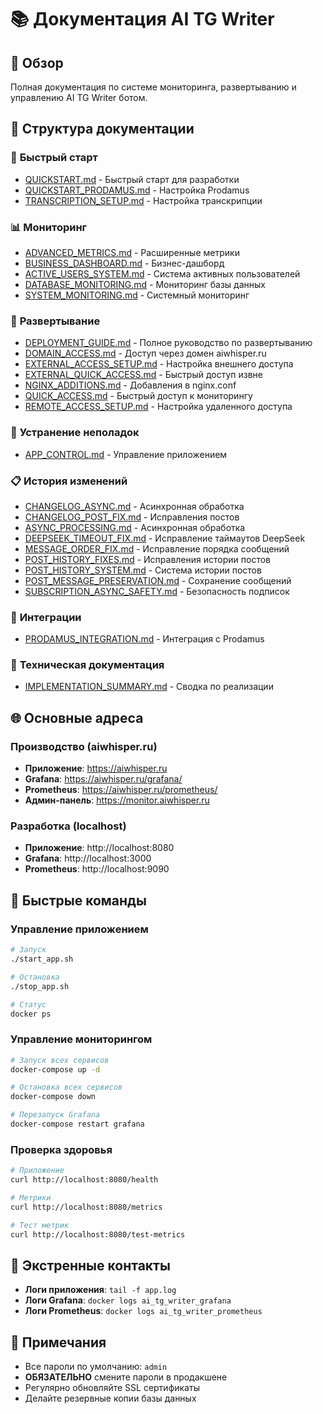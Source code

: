 # 📚 Документация AI TG Writer

## 🎯 Обзор

Полная документация по системе мониторинга, развертыванию и управлению AI TG Writer ботом.

## 📁 Структура документации

### 🚀 **Быстрый старт**
- [QUICKSTART.md](./QUICKSTART.md) - Быстрый старт для разработки
- [QUICKSTART_PRODAMUS.md](./QUICKSTART_PRODAMUS.md) - Настройка Prodamus
- [TRANSCRIPTION_SETUP.md](./TRANSCRIPTION_SETUP.md) - Настройка транскрипции

### 📊 **Мониторинг**
- [ADVANCED_METRICS.md](./monitoring/ADVANCED_METRICS.md) - Расширенные метрики
- [BUSINESS_DASHBOARD.md](./monitoring/BUSINESS_DASHBOARD.md) - Бизнес-дашборд
- [ACTIVE_USERS_SYSTEM.md](./monitoring/ACTIVE_USERS_SYSTEM.md) - Система активных пользователей
- [DATABASE_MONITORING.md](./monitoring/DATABASE_MONITORING.md) - Мониторинг базы данных
- [SYSTEM_MONITORING.md](./monitoring/SYSTEM_MONITORING.md) - Системный мониторинг

### 🚀 **Развертывание**
- [DEPLOYMENT_GUIDE.md](./deployment/DEPLOYMENT_GUIDE.md) - Полное руководство по развертыванию
- [DOMAIN_ACCESS.md](./deployment/DOMAIN_ACCESS.md) - Доступ через домен aiwhisper.ru
- [EXTERNAL_ACCESS_SETUP.md](./deployment/EXTERNAL_ACCESS_SETUP.md) - Настройка внешнего доступа
- [EXTERNAL_QUICK_ACCESS.md](./deployment/EXTERNAL_QUICK_ACCESS.md) - Быстрый доступ извне
- [NGINX_ADDITIONS.md](./deployment/NGINX_ADDITIONS.md) - Добавления в nginx.conf
- [QUICK_ACCESS.md](./deployment/QUICK_ACCESS.md) - Быстрый доступ к мониторингу
- [REMOTE_ACCESS_SETUP.md](./deployment/REMOTE_ACCESS_SETUP.md) - Настройка удаленного доступа

### 🔧 **Устранение неполадок**
- [APP_CONTROL.md](./troubleshooting/APP_CONTROL.md) - Управление приложением

### 📋 **История изменений**
- [CHANGELOG_ASYNC.md](./CHANGELOG_ASYNC.md) - Асинхронная обработка
- [CHANGELOG_POST_FIX.md](./CHANGELOG_POST_FIX.md) - Исправления постов
- [ASYNC_PROCESSING.md](./ASYNC_PROCESSING.md) - Асинхронная обработка
- [DEEPSEEK_TIMEOUT_FIX.md](./DEEPSEEK_TIMEOUT_FIX.md) - Исправление таймаутов DeepSeek
- [MESSAGE_ORDER_FIX.md](./MESSAGE_ORDER_FIX.md) - Исправление порядка сообщений
- [POST_HISTORY_FIXES.md](./POST_HISTORY_FIXES.md) - Исправления истории постов
- [POST_HISTORY_SYSTEM.md](./POST_HISTORY_SYSTEM.md) - Система истории постов
- [POST_MESSAGE_PRESERVATION.md](./POST_MESSAGE_PRESERVATION.md) - Сохранение сообщений
- [SUBSCRIPTION_ASYNC_SAFETY.md](./SUBSCRIPTION_ASYNC_SAFETY.md) - Безопасность подписок

### 🔌 **Интеграции**
- [PRODAMUS_INTEGRATION.md](./PRODAMUS_INTEGRATION.md) - Интеграция с Prodamus

### 📖 **Техническая документация**
- [IMPLEMENTATION_SUMMARY.md](./IMPLEMENTATION_SUMMARY.md) - Сводка по реализации

## 🌐 Основные адреса

### **Производство (aiwhisper.ru)**
- **Приложение**: https://aiwhisper.ru
- **Grafana**: https://aiwhisper.ru/grafana/
- **Prometheus**: https://aiwhisper.ru/prometheus/
- **Админ-панель**: https://monitor.aiwhisper.ru

### **Разработка (localhost)**
- **Приложение**: http://localhost:8080
- **Grafana**: http://localhost:3000
- **Prometheus**: http://localhost:9090

## 🔧 Быстрые команды

### **Управление приложением**
```bash
# Запуск
./start_app.sh

# Остановка
./stop_app.sh

# Статус
docker ps
```

### **Управление мониторингом**
```bash
# Запуск всех сервисов
docker-compose up -d

# Остановка всех сервисов
docker-compose down

# Перезапуск Grafana
docker-compose restart grafana
```

### **Проверка здоровья**
```bash
# Приложение
curl http://localhost:8080/health

# Метрики
curl http://localhost:8080/metrics

# Тест метрик
curl http://localhost:8080/test-metrics
```

## 🚨 Экстренные контакты

- **Логи приложения**: `tail -f app.log`
- **Логи Grafana**: `docker logs ai_tg_writer_grafana`
- **Логи Prometheus**: `docker logs ai_tg_writer_prometheus`

## 📝 Примечания

- Все пароли по умолчанию: `admin`
- **ОБЯЗАТЕЛЬНО** смените пароли в продакшене
- Регулярно обновляйте SSL сертификаты
- Делайте резервные копии базы данных